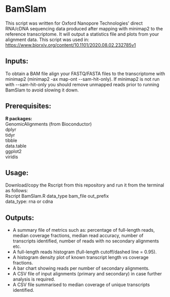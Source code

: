 # BamSlam
This script was written for Oxford Nanopore Technologies' direct RNA/cDNA sequencing data produced after mapping with minimap2 to the reference transcriptome. It will output a statistics file and plots from your alignment data. This script was used in: https://www.biorxiv.org/content/10.1101/2020.08.02.232785v1

## Inputs:
To obtain a BAM file align your FASTQ/FASTA files to the transcriptome with minimap2 (minimap2 -ax map-ont --sam-hit-only). If minimap2 is not run with --sam-hit-only you should remove unmapped reads prior to running BamSlam to avoid slowing it down.

## Prerequisites:
<b>R packages:</b><br>
GenomicAlignments (from Bioconductor)<br>
dplyr<br>
tidyr<br>
tibble<br>
data.table<br>
ggplot2<br>
viridis <br>

## Usage:
Download/copy the Rscript from this repository and run it from the terminal as follows: <br>
Rscript BamSlam.R data_type bam_file out_prefix <br>
data_type: rna or cdna <br>

## Outputs:
- A summary file of metrics such as: percentage of full-length reads, median coverage fractions, median read accuracy, number of transcripts identified, number of reads with no secondary alignments etc. <br>
- A full-length reads histogram (full-length cutoff/dashed line = 0.95). <br>
- A histogram density plot of known transcript length vs coverage fractions. <br>
- A bar chart showing reads per number of secondary alignments. <br>
- A CSV file of input alignments (primary and secondary) in case further analysis is required. <br>
- A CSV file summarised to median coverage of unique transcripts identified. <br>
